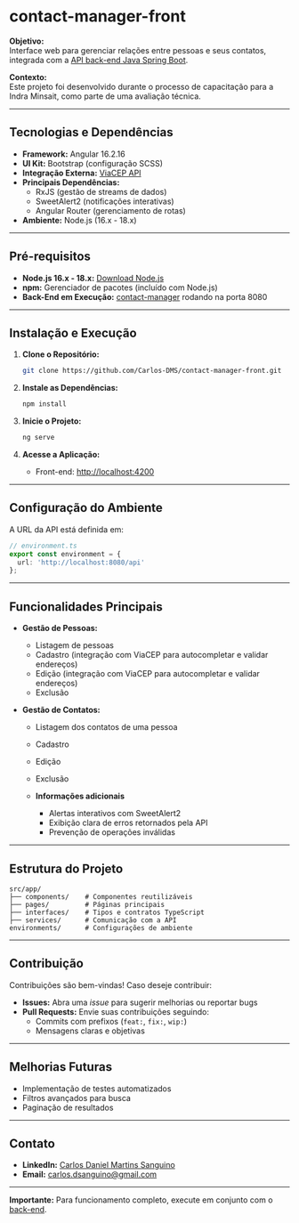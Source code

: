 # contact-manager-front  

**Objetivo:**  
Interface web para gerenciar relações entre pessoas e seus contatos, integrada com a [API back-end Java Spring Boot](https://github.com/Carlos-DMS/contact-manager).

**Contexto:**  
Este projeto foi desenvolvido durante o processo de capacitação para a Indra Minsait, como parte de uma avaliação técnica.

---

## Tecnologias e Dependências

- **Framework:** Angular 16.2.16
- **UI Kit:** Bootstrap (configuração SCSS)
- **Integração Externa:** [ViaCEP API](https://viacep.com.br/)
- **Principais Dependências:**
  - RxJS (gestão de streams de dados)
  - SweetAlert2 (notificações interativas)
  - Angular Router (gerenciamento de rotas)
- **Ambiente:** Node.js (16.x - 18.x)

---

## Pré-requisitos

- **Node.js 16.x - 18.x:** [Download Node.js](https://nodejs.org/)
- **npm:** Gerenciador de pacotes (incluído com Node.js)
- **Back-End em Execução:** [contact-manager](https://github.com/Carlos-DMS/contact-manager) rodando na porta 8080

---

## Instalação e Execução

1. **Clone o Repositório:**
   ```bash
   git clone https://github.com/Carlos-DMS/contact-manager-front.git
   

2. **Instale as Dependências:**
   ```bash
   npm install
   ```

3. **Inicie o Projeto:**
   ```bash
   ng serve
   ```

4. **Acesse a Aplicação:**
    - Front-end: [http://localhost:4200](http://localhost:4200)

---

## Configuração do Ambiente

A URL da API está definida em:
```typescript
// environment.ts
export const environment = {
  url: 'http://localhost:8080/api'
};
```

---

## Funcionalidades Principais

- **Gestão de Pessoas:**
    - Listagem de pessoas
    - Cadastro (integração com ViaCEP para autocompletar e validar endereços)
    - Edição (integração com ViaCEP para autocompletar e validar endereços)
    - Exclusão

- **Gestão de Contatos:**
    - Listagem dos contatos de uma pessoa
    - Cadastro
    - Edição
    - Exclusão

  - **Informações adicionais**
      - Alertas interativos com SweetAlert2
      - Exibição clara de erros retornados pela API
      - Prevenção de operações inválidas

---

## Estrutura do Projeto

```
src/app/
├── components/    # Componentes reutilizáveis
├── pages/         # Páginas principais
├── interfaces/    # Tipos e contratos TypeScript
├── services/      # Comunicação com a API
environments/      # Configurações de ambiente
```

---

## Contribuição

Contribuições são bem-vindas! Caso deseje contribuir:

- **Issues:** Abra uma _issue_ para sugerir melhorias ou reportar bugs
- **Pull Requests:** Envie suas contribuições seguindo:
    - Commits com prefixos (`feat:`, `fix:`, `wip:`)
    - Mensagens claras e objetivas

---

## Melhorias Futuras

- Implementação de testes automatizados
- Filtros avançados para busca
- Paginação de resultados

---

## Contato

- **LinkedIn:** [Carlos Daniel Martins Sanguino](https://www.linkedin.com/in/carlos-daniel-martins-sanguino-72b46a2a0/)
- **Email:** [carlos.dsanguino@gmail.com](mailto:carlos.dsanguino@gmail.com)

---

**Importante:** Para funcionamento completo, execute em conjunto com o [back-end](https://github.com/Carlos-DMS/contact-manager).

